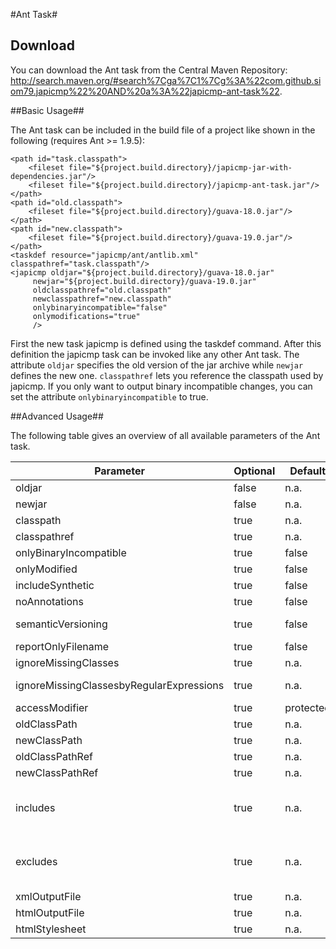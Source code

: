 #Ant Task#

## Download ##

You can download the Ant task from the Central Maven Repository: http://search.maven.org/#search%7Cga%7C1%7Cg%3A%22com.github.siom79.japicmp%22%20AND%20a%3A%22japicmp-ant-task%22.

##Basic Usage##

The Ant task can be included in the build file of a project like shown in the following (requires Ant >= 1.9.5):

```
<path id="task.classpath">
	<fileset file="${project.build.directory}/japicmp-jar-with-dependencies.jar"/>
	<fileset file="${project.build.directory}/japicmp-ant-task.jar"/>
</path>
<path id="old.classpath">
	<fileset file="${project.build.directory}/guava-18.0.jar"/>
</path>
<path id="new.classpath">
	<fileset file="${project.build.directory}/guava-19.0.jar"/>
</path>
<taskdef resource="japicmp/ant/antlib.xml" classpathref="task.classpath"/>
<japicmp oldjar="${project.build.directory}/guava-18.0.jar"
	 newjar="${project.build.directory}/guava-19.0.jar"
	 oldclasspathref="old.classpath"
	 newclasspathref="new.classpath"
	 onlybinaryincompatible="false"
	 onlymodifications="true"
	 />
```

First the new task japicmp is defined using the taskdef command. After this definition the japicmp task can be
invoked like any other Ant task. The attribute `oldjar` specifies the old version of the jar archive while `newjar`
defines the new one. `classpathref` lets you reference the classpath used by japicmp. If you only want to output
binary incompatible changes, you can set the attribute `onlybinaryincompatible` to true.

##Advanced Usage##

The following table gives an overview of all available parameters of the Ant task.

| Parameter | Optional | Default | Description |
|-----------|----------|---------|-------------|
| oldjar 									| false | n.a.  | Path to the old version(s) of the jar(s). Use `;` as list separator. |
| newjar 									| false | n.a.  | Path to the new version(s) of the jar(s). Use `;` as list separator. |
| classpath 								| true  | n.a.  | Classpath for the dependencies used to compare old and new versions. |
| classpathref 								| true  | n.a.  | Classpath reference for the dependencies used to compare old and new versions. |
| onlyBinaryIncompatible 					| true  | false | If true, output only binary incompatible changes. |
| onlyModified 								| true  | false | If true, output only modified classes/methods, else print all classes and methods.|
| includeSynthetic 							| true  | false | If true, track changes for synthetic classes and class members.|
| noAnnotations 							| true  | false | If true, disable the evaluation of annotations completely.|
| semanticVersioning 						| true  | false | Indicate which part of the version to increment according to semantic versioning rules. |
| reportOnlyFilename 						| true  | false | If true, report only filenames (not full paths). |
| ignoreMissingClasses 						| true  | n.a.  | Ignore all superclasses/interfaces missing on the classpath. |
| ignoreMissingClassesbyRegularExpressions	| true  | n.a.  | Ignore only those superclasses/interface missing on the classpath that are selected by a regular expression. |
| accessModifier 							| true  | protected | Ignore changes below the access modifier level (public, package, protected, private).|
| oldClassPath 								| true  | n.a.  | Classpath for the dependencies of the old version. |
| newClassPath 								| true  | n.a.  | Classpath for the dependencies of the new version. |
| oldClassPathRef 							| true  | n.a.  | Classpath reference for the dependencies of the old version. |
| newClassPathRef 							| true  | n.a.  | Classpath reference for the dependencies of the new version. |
| includes 									| true  | n.a.  | Semicolon separated list of elements to include in the form `package.Class#classMember`, `*` can be used as wildcard. Annotations are given as FQN starting with `@`. Examples: `mypackage;my.Class;other.Class#method(int,long);foo.Class#field;@my.Annotation`.|
| excludes 									| true  | n.a.  | Semicolon separated list of elements to exclude in the form `package.Class#classMember`, `*` can be used as wildcard. Annotations are given as FQN starting with `@`. Examples: `mypackage;my.Class;other.Class#method(int,long);foo.Class#field;@my.Annotation`.|
| xmlOutputFile 							| true  | n.a.  | Path to the xml output file. |
| htmlOutputFile 							| true  | n.a.  | Path to the html output file. |
| htmlStylesheet 							| true  | n.a.  | Path to your own stylesheet. |

